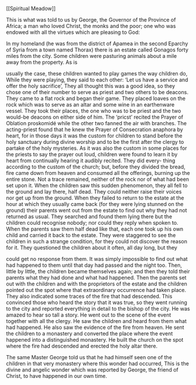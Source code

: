 [[Spiritual Meadow]]
 
This is what was told to us by George, the Governor of the Province of Africa; a man who loved Christ, the monks and the poor; one who was endowed with all the virtues which are pleasing to God:  
 
In my homeland (he was from the district of Apamea in the second Eparchy of Syria from a town named Thorax) there is an estate called Gonagos forty miles from the city. Some children were pasturing animals about a mile away from the property. As is  
 
usually the case, these children wanted to play games the way children do, While they were playing, they said to each other: ‘Let us have a service and offer the holy sacrifice’, They all thought this was a good idea, so they chose one of their number to serve as priest and two others to be deacons. They came to a flat rock and began their game. They placed loaves on the rock which was to serve as an altar and some wine in an earthenware vessel. They took their places, the one who was to be priest and the two would-be deacons on either side of him. The ‘pricst’ recited the Prayer of Oblation proskomidé while the other two fanned the air with branches. The acting-priest found that he knew the Prayer of Consecration anaphora by heart, for in those days it was the custom for children to stand before the holy sanctuary during divine worship and to be the first after the clergy to partake of the holy mysteries. As it was also the custom in some places for the priests to say the prayer out loud, children were found to learn it by heart from continually hearing it audibly recited. They did every- thing according to the custom of the church; but, before they divided the bread, fire came down from heaven and consumed all the offerings, burning up the entire stone. Not a trace remained, neither of the rock nor of what had been set upon it. When the children saw this sudden phenomenon, they all fell to the ground and lay there, half dead. They could neither raise their voices nor get up from the ground. When they failed to return to the estate at the hour at which they usually came back (for they were lying stunned on the ground) their parents went out from the estate to find out why they had not returned as usual. They searched and found them lying there but the children could recognise nobody; nor could they reply when spoken to. When the parents saw them half dead like that, each one took up his own child and carried it back to the estate. They were staggered to see the children in such a strange condition, for they could not discover the reason for it. They questioned the children about it often, all day long, but they  
 
could get no response from them. It was simply impossible to find out what had happened to them until that day had passed and the night too. Then, little by little, the children became themselves again; and then they told their parents what they had done and what had happened. Then the parents set out with the children and with the proprietors of the estate and the children pointed out the spot where that extraordinary occurrence had taken place. They also indicated some traces of the fire that had descended. This convinced those who heard the story that it was true, so they went running to the city and reported everything in detail to the bishop of the city. He was amazed to hear so tall a story. He went out to the scene of the event together with all the clergy. He saw the children and heard from them what had happened. He also saw the evidence of the fire from heaven. He sent the children to a monastery and converted the place where the event happened into a distinguished monastery. He built the church on the spot where the fire had descended and erected the holy altar there.  
 
The same Master George told us that he had himself seen one of the children in that very monastery where this wonder had occurred, This is the divine and angelic wonder which was reported by George, the friend of Christ, to have happened in our own time.
